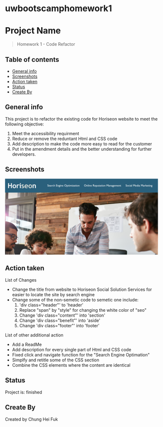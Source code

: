 # uwbootscamphomework1
# Project Name
> Homework 1 - Code Refactor

## Table of contents
* [General info](#general-info)
* [Screenshots](#screenshots)
* [Action taken](#Action-taken)
* [Status](#status)
* [Create By](#create-by)

## General info
This project is to refactor the existing code for Horiseon website to meet the following objective:

1. Meet the accessibility requirment
2. Reduce or remove the reduntant Html and CSS code
3. Add description to make the code more easy to read for the customer
4. Put in the amendment details and the better understanding for further developers.

## Screenshots
![screenshot](https://github.com/rickyfuk/uwbootscamphomework1/blob/master/assets/images/screenshot.PNG?raw=true)

## Action taken
List of Changes
* Change the title from website to Horiseon Social Solution Services for easier to locate the site by search engine
* Change some of the non-semetic code to semetic one include:
  1. 'div class="header"' to 'header'
  2. Replace "span" by "style" for changing the white color of "seo"
  3. Change 'div class="content"' into 'section'
  4. Change 'div class="benefit"' into 'aside'
  5. Change 'div class="footer"' into 'footer'

List of other additional action
* Add a ReadMe
* Add description for every single part of Html and CSS code
* Fixed click and navigate function for the "Search Engine Optimation"
* Simplfy and retitle some of the CSS section
* Combine the CSS elements where the content are identical

## Status
Project is: finished


## Create By
Created by Chung Hei Fuk

